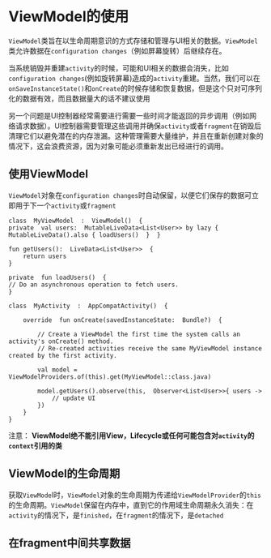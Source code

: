 # ViewModel的使用

`ViewModel`类旨在以生命周期意识的方式存储和管理与UI相关的数据。`ViewModel`类允许数据在`configuration changes`（例如屏幕旋转）后继续存在。

当系统销毁并重建`activity`的时候，可能和UI相关的数据会消失，比如`configuration changes`(例如旋转屏幕)造成的`activity`重建。当然，我们可以在`onSaveInstanceState()`和`onCreate`的时候存储和恢复数据，但是这个只对可序列化的数据有效，而且数据量大的话不建议使用

另一个问题是UI控制器经常需要进行需要一些时间才能返回的异步调用（例如网络请求数据）。UI控制器需要管理这些调用并确保`activity`或者`fragment`在销毁后清理它们以避免潜在的内存泄漏。这种管理需要大量维护，并且在重新创建对象的情况下，这会浪费资源，因为对象可能必须重新发出已经进行的调用。


## 使用ViewModel
`ViewModel`对象在`configuration changes`时自动保留，以便它们保存的数据可立即用于下一个`activity`或`fragment`

```
class  MyViewModel  :  ViewModel()  {  
private  val users:  MutableLiveData<List<User>> by lazy {  MutableLiveData().also { loadUsers()  }  }  

fun getUsers():  LiveData<List<User>>  {  
	return users 
}  

private  fun loadUsers()  {  
// Do an asynchronous operation to fetch users.  
}
```
```
class  MyActivity  :  AppCompatActivity()  {  

	override  fun onCreate(savedInstanceState:  Bundle?)  {  

		// Create a ViewModel the first time the system calls an activity's onCreate() method. 
		// Re-created activities receive the same MyViewModel instance created by the first activity.  

		val model =  ViewModelProviders.of(this).get(MyViewModel::class.java) 

		model.getUsers().observe(this,  Observer<List<User>>{ users ->  
			// update UI 
		})  
	}  
}
```

注意： **ViewModel绝不能引用View，Lifecycle或任何可能包含对`activity`的`context`引用的类**

## ViewModel的生命周期

获取`ViewMode`l时，`ViewModel`对象的生命周期为传递给`ViewModelProvider`的`this`的生命周期。`ViewModel`保留在内存中，直到它的作用域生命周期永久消失：在`activity`的情况下，是`finished`，在`fragment`的情况下，是`detached`

## 在fragment中间共享数据


<!--stackedit_data:
eyJoaXN0b3J5IjpbMTc3MDEwMjY5OCw2NDc1Mzg4NTRdfQ==
-->